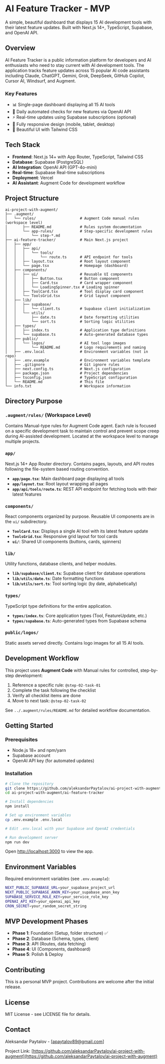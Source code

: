# AI Feature Tracker - MVP

A simple, beautiful dashboard that displays 15 AI development tools with their latest feature updates. Built with Next.js 14+, TypeScript, Supabase, and OpenAI API.

## Overview

AI Feature Tracker is a public information platform for developers and AI enthusiasts who need to stay current with AI development tools. The application tracks feature updates across 15 popular AI code assistants including Claude, ChatGPT, Gemini, Grok, DeepSeek, GitHub Copilot, Cursor AI, Windsurf, and Augment.

### Key Features

- 📊 Single-page dashboard displaying all 15 AI tools
- 🔄 Daily automated checks for new features via OpenAI API
- ⚡ Real-time updates using Supabase subscriptions (optional)
- 📱 Fully responsive design (mobile, tablet, desktop)
- 🎨 Beautiful UI with Tailwind CSS

## Tech Stack

- **Frontend**: Next.js 14+ with App Router, TypeScript, Tailwind CSS
- **Database**: Supabase (PostgreSQL)
- **AI Integration**: OpenAI API (GPT-4o-mini)
- **Real-time**: Supabase Real-time subscriptions
- **Deployment**: Vercel
- **AI Assistant**: Augment Code for development workflow

## Project Structure

```
ai-project-with-augment/
├── .augment/
│   └── rules/                    # Augment Code manual rules (workspace level)
│       ├── README.md             # Rules system documentation
│       └── app-rules/            # Step-specific development rules
│           └── step-*.md
├── ai-feature-tracker/           # Main Next.js project
│   ├── app/
│   │   ├── api/
│   │   │   └── tools/
│   │   │       └── route.ts      # API endpoint for tools
│   │   ├── layout.tsx            # Root layout component
│   │   └── page.tsx              # Homepage (dashboard)
│   ├── components/
│   │   ├── ui/                   # Reusable UI components
│   │   │   ├── Button.tsx        # Button component
│   │   │   ├── Card.tsx          # Card wrapper component
│   │   │   └── LoadingSpinner.tsx # Loading spinner
│   │   ├── ToolCard.tsx          # Tool display card component
│   │   └── ToolsGrid.tsx         # Grid layout component
│   ├── lib/
│   │   ├── supabase/
│   │   │   └── client.ts         # Supabase client initialization
│   │   └── utils/
│   │       ├── date.ts           # Date formatting utilities
│   │       └── sort.ts           # Sorting logic utilities
│   ├── types/
│   │   ├── index.ts              # Application type definitions
│   │   └── supabase.ts           # Auto-generated database types
│   ├── public/
│   │   └── logos/                # AI tool logo images
│   │       └── README.md         # Logo requirements and naming
│   ├── .env.local                # Environment variables (not in repo)
│   ├── .env.example              # Environment variables template
│   ├── .gitignore                # Git ignore rules
│   ├── next.config.ts            # Next.js configuration
│   ├── package.json              # Project dependencies
│   ├── tsconfig.json             # TypeScript configuration
│   └── README.md                 # This file
└── info.txt                      # Workspace information
```

## Directory Purpose

### `.augment/rules/` (Workspace Level)

Contains Manual-type rules for Augment Code agent. Each rule is focused on a specific development task to maintain control and prevent scope creep during AI-assisted development. Located at the workspace level to manage multiple projects.

### `app/`

Next.js 14+ App Router directory. Contains pages, layouts, and API routes following the file-system based routing convention.

- **`app/page.tsx`**: Main dashboard page displaying all tools
- **`app/layout.tsx`**: Root layout wrapping all pages
- **`app/api/tools/route.ts`**: REST API endpoint for fetching tools with their latest features

### `components/`

React components organized by purpose. Reusable UI components are in the `ui/` subdirectory.

- **`ToolCard.tsx`**: Displays a single AI tool with its latest feature update
- **`ToolsGrid.tsx`**: Responsive grid layout for tool cards
- **`ui/`**: Shared UI components (buttons, cards, spinners)

### `lib/`

Utility functions, database clients, and helper modules.

- **`lib/supabase/client.ts`**: Supabase client for database operations
- **`lib/utils/date.ts`**: Date formatting functions
- **`lib/utils/sort.ts`**: Tool sorting logic (by date, alphabetically)

### `types/`

TypeScript type definitions for the entire application.

- **`types/index.ts`**: Core application types (Tool, FeatureUpdate, etc.)
- **`types/supabase.ts`**: Auto-generated types from Supabase schema

### `public/logos/`

Static assets served directly. Contains logo images for all 15 AI tools.

## Development Workflow

This project uses **Augment Code** with Manual rules for controlled, step-by-step development:

1. Reference a specific rule: `@step-02-task-01`
2. Complete the task following the checklist
3. Verify all checklist items are done
4. Move to next task: `@step-02-task-02`

See `../.augment/rules/README.md` for detailed workflow documentation.

## Getting Started

### Prerequisites

- Node.js 18+ and npm/yarn
- Supabase account
- OpenAI API key (for automated updates)

### Installation

```bash
# Clone the repository
git clone https://github.com/aleksandarPaytalov/ai-project-with-augment.git
cd ai-project-with-augment/ai-feature-tracker

# Install dependencies
npm install

# Set up environment variables
cp .env.example .env.local

# Edit .env.local with your Supabase and OpenAI credentials

# Run development server
npm run dev
```

Open [http://localhost:3000](http://localhost:3000) to view the app.

## Environment Variables

Required environment variables (see `.env.example`):

```bash
NEXT_PUBLIC_SUPABASE_URL=your_supabase_project_url
NEXT_PUBLIC_SUPABASE_ANON_KEY=your_supabase_anon_key
SUPABASE_SERVICE_ROLE_KEY=your_service_role_key
OPENAI_API_KEY=your_openai_api_key
CRON_SECRET=your_random_secret_string
```

## MVP Development Phases

- **Phase 1**: Foundation (Setup, folder structure) ✅
- **Phase 2**: Database (Schema, types, client)
- **Phase 3**: API (Routes, data fetching)
- **Phase 4**: UI (Components, dashboard)
- **Phase 5**: Polish & Deploy

## Contributing

This is a personal MVP project. Contributions are welcome after the initial release.

## License

MIT License - see LICENSE file for details.

## Contact

Aleksandar Paytalov - [apaytalov89@gmail.com]

Project Link: [https://github.com/aleksandarPaytalov/ai-project-with-augment](https://github.com/aleksandarPaytalov/ai-project-with-augment)

